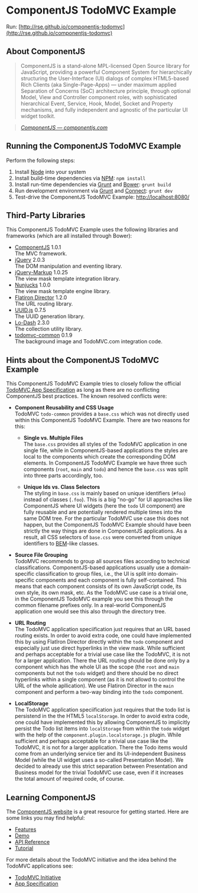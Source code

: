 
# ComponentJS TodoMVC Example

Run: [http://rse.github.io/componentjs-todomvc](http://rse.github.io/componentjs-todomvc)

## About ComponentJS

> ComponentJS is a stand-alone MPL-licensed Open Source library for
JavaScript, providing a powerful Component System for hierarchically
structuring the User-Interface (UI) dialogs of complex HTML5-based Rich
Clients (aka Single-Page-Apps) — under maximum applied Separation
of Concerns (SoC) architecture principle, through optional Model,
View and Controller component roles, with sophisticated hierarchical
Event, Service, Hook, Model, Socket and Property mechanisms, and fully
independent and agnostic of the particular UI widget toolkit.

> _[ComponentJS &mdash; componentjs.com](http://componentjs.com)_

## Running the ComponentJS TodoMVC Example

Perform the following steps:

1. Install [Node](http://nodejs.org/) into your system
2. Install build-time dependencies via [NPM](http://npmjs.org/): `npm install`
3. Install run-time dependencies via [Grunt](http://gruntjs.com/) and [Bower](http://bower.io/): `grunt build`
3. Run development environment via [Grunt](http://gruntjs.com/) and [Connect](http://www.senchalabs.org/connect/): `grunt dev`
4. Test-drive the ComponentJS TodoMVC Example: [http://localhost:8080/](http://localhost:8080/)

## Third-Party Libraries

This ComponentJS TodoMVC Example uses the following libraries and frameworks
(which are all installed through Bower):

- [ComponentJS](http://componentjs.com/) 1.0.1<br/>
  The MVC framework.
- [jQuery](http://jquery.com/) 2.0.3<br/>
  The DOM manipulation and eventing library.
- [jQuery-Markup](http://plugins.jquery.com/markup/) 1.0.25<br/>
  The view mask template integration library.
- [Nunjucks](http://jlongster.github.io/nunjucks/) 1.0.0<br/>
  The view mask template engine library.
- [Flatiron Director](https://github.com/flatiron/director) 1.2.0<br/>
  The URL routing library.
- [UUID.js](https://github.com/aurigadl/uuid-js) 0.7.5<br/>
  The UUID generation library.
- [Lo-Dash](http://lodash.com/) 2.3.0<br/>
  The collection utility library.
- [todomvc-common](https://github.com/tastejs/todomvc-common) 0.1.9<br/>
  The background image and TodoMVC.com integration code.

## Hints about the ComponentJS TodoMVC Example

This ComponentJS TodoMVC Example tries to
closely follow the official [TodoMVC App Specification](https://github.com/tastejs/todomvc/blob/gh-pages/app-spec.md)
as long as there are no conflicting ComponentJS best practices.
The known resolved conflicts were:

- **Component Reusability and CSS Usage**<br/>
  TodoMVC `todo-common` provides a `base.css` which was not
  directly used within this ComponentJS TodoMVC Example. There
  are two reasons for this:

    - **Single vs. Multiple Files**<br/>
      The `base.css` provides all styles of the TodoMVC application
      in one single file, while in ComponentJS-based applications
      the styles are local to the components which create the
      corresponding DOM elements. In ComponentJS TodoMVC Example
      we have three such components (`root`, `main` and `todo`)
      and hence the `base.css` was split into three parts accordingly, too.

    - **Unique Ids vs. Class Selectors**<br/>
      The styling in `base.css` is mainly based on unique identifiers (`#foo`)
      instead of classes (`.foo`). This is a big "no-go" for UI
      approaches like ComponentJS where UI widgets (here the `todo`
      UI component) are fully reusable and are potentially rendered
      multiple times into the same DOM tree. For the particular
      TodoMVC use case this does not happen, but the ComponentJS
      TodoMVC Example should have been strictly the way things
      are done in ComponentJS applications. As a result, all CSS
      selectors of `base.css` were converted from unique identifiers to
      [BEM](http://bem.info/method/definitions/)-like classes.

- **Source File Grouping**<br/>
  TodoMVC recommends to group all sources files according to
  technical classifications. ComponentJS-based applications usually
  use a domain-specific classification to group files, i.e., the UI is
  split into domain-specific components and each component is fully
  self-contained. This means that each component consists of its own
  JavaScript code, its own style, its own mask, etc. As the TodoMVC use
  case is a trivial one, in the ComponentJS TodoMVC example you see this
  through the common filename prefixes only. In a real-world ComponentJS
  application one would see this also through the directory tree.

- **URL Routing**<br/>
  The TodoMVC application speciification just requires that an URL
  based routing exists. In order to avoid extra code, one could have
  implemented this by using FlatIron Director directly within the `todo`
  component and especially just use direct hyperlinks in the view mask.
  While sufficient and perhaps acceptable for a trivial use case like
  the TodoMVC, it is not for a larger application. There the URL routing
  should be done only by a component which has the whole UI as the scope
  (the `root` and `main` components but not the `todo` widget) and there
  should be no direct hyperlinks within a single component (as it is not
  allowd to control the URL of the whole apllication). We use Flatiron
  Director in the `main` component and perform a two-way binding into
  the `todo` component.

- **LocalStorage**<br/>
  The TodoMVC application speciification just requires that the
  todo list is persistend in the the HTML5 `localStorage`. In
  order to avoid extra code, one could have implemented this by
  allowing ComponentJS to implicitly persist the Todo list items into
  `localStorage` from within the `todo` widget with the help of the
  `component.plugin.localstorage.js` plugin. While sufficient and
  perhaps acceptable for a trivial use case like the TodoMVC, it is not
  for a larger application. There the Todo items would come from an
  underlying service tier and its UI-independent Business Model (while
  the UI widget uses a so-called Presentation Model). We decided to
  already use this strict separation between Presentation and Business
  model for the trivial TodoMVC use case, even if it increases the total
  amount of required code, of course.

## Learning ComponentJS

The [ComponentJS website](http://componentjs.com) is a great resource for getting started.
Here are some links you may find helpful:

* [Features](http://componentjs.com/features.html)
* [Demo](http://componentjs.com/demo.html)
* [API Reference](http://componentjs.com/api/api.screen.html)
* [Tutorial](http://componentjs.com/tutorial.html)

For more details about the TodoMVC initiative and the idea behind the TodoMVC applications see:

* [TodoMVC Initiative](https://todomvc.com/)
* [App Specification](https://github.com/tastejs/todomvc/blob/gh-pages/app-spec.md)

